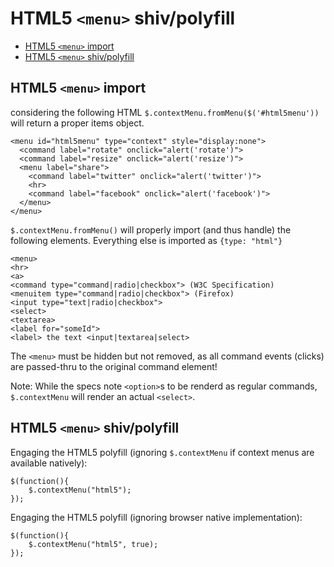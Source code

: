 # HTML5 `<menu>` shiv/polyfill

<!-- START doctoc generated TOC please keep comment here to allow auto update -->
<!-- DON'T EDIT THIS SECTION, INSTEAD RE-RUN doctoc TO UPDATE -->


- [HTML5 `<menu>` import](#html5-menu-import)
- [HTML5 `<menu>` shiv/polyfill](#html5-menu-shivpolyfill)

<!-- END doctoc generated TOC please keep comment here to allow auto update -->

## HTML5 `<menu>` import

considering the following HTML `$.contextMenu.fromMenu($('#html5menu'))` will return a proper items object.

```
<menu id="html5menu" type="context" style="display:none">
  <command label="rotate" onclick="alert('rotate')">
  <command label="resize" onclick="alert('resize')">
  <menu label="share">
    <command label="twitter" onclick="alert('twitter')">
    <hr>
    <command label="facebook" onclick="alert('facebook')">
  </menu>
</menu>
```


`$.contextMenu.fromMenu()` will properly import (and thus handle) the following elements. Everything else is imported as `{type: "html"}`

```
<menu>
<hr>
<a>
<command type="command|radio|checkbox"> (W3C Specification)
<menuitem type="command|radio|checkbox"> (Firefox)
<input type="text|radio|checkbox">
<select>
<textarea>
<label for="someId">
<label> the text <input|textarea|select>
```

The `<menu>` must be hidden but not removed, as all command events (clicks) are passed-thru to the original command element!

Note: While the specs note `<option>`s to be renderd as regular commands, `$.contextMenu` will render an actual `<select>`.

## HTML5 `<menu>` shiv/polyfill

Engaging the HTML5 polyfill (ignoring `$.contextMenu` if context menus are available natively):

```
$(function(){ 
    $.contextMenu("html5"); 
});
```

Engaging the HTML5 polyfill (ignoring browser native implementation):

```
$(function(){ 
    $.contextMenu("html5", true); 
});
```
